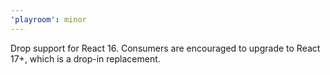 ```yaml
---
'playroom': minor
---
```


Drop support for React 16. Consumers are encouraged to upgrade to React 17+, which is a drop-in replacement.
